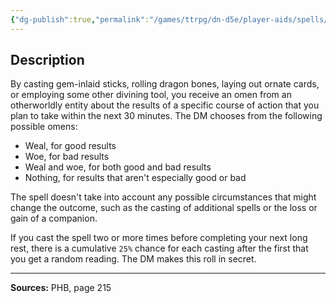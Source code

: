 ```yaml
---
{"dg-publish":true,"permalink":"/games/ttrpg/dn-d5e/player-aids/spells/level-2/augury/","tags":["TTRPG/DND/5e","verbal","somatic","material","ritual"]}
---
```



## Description
By casting gem-inlaid sticks, rolling dragon bones, laying out ornate cards, or employing some other divining tool, you receive an omen from an otherworldly entity about the results of a specific course of action that you plan to take within the next 30 minutes.
The DM chooses from the following possible omens:
- Weal, for good results
- Woe, for bad results
- Weal and woe, for both good and bad results
- Nothing, for results that aren't especially good or bad

The spell doesn't take into account any possible circumstances that might change the outcome, such as the casting of additional spells or the loss or gain of a companion.

If you cast the spell two or more times before completing your next long rest, there is a cumulative `25%` chance for each casting after the first that you get a random reading.
The DM makes this roll in secret.

---

**Sources:** PHB, page 215
